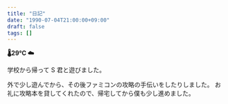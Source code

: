 ```yaml
---
title: "日記"
date: "1990-07-04T21:00:00+09:00"
draft: false
tags: []
---
```


__🌡29℃ ☁__

学校から帰って S 君と遊びました。

外で少し遊んでから、その後ファミコンの攻略の手伝いをしたりしました。
お礼に攻略本を貸してくれたので、帰宅してから僕も少し進めました。
